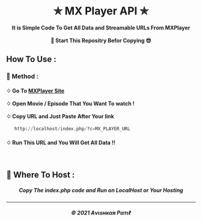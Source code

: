 <h1 align="center">✯ MX Player API ✯</h1>

<p align="center">  <b>It is Simple Code To Get All Data and Streamable URLs From MXPlayer</b> <br><br><b> 🌟 Start This Repositry Befor Copying 😎</b></p>

## How To Use :

<h3>🔐 Method :</h3>

<h4>
♢ Go To <a href="https://www.mxplayer.in/">MXPlayer Site</a> <br><br>
♢ Open Movie / Episode That You Want To watch ! <br><br>
♢ Copy URL and Just Paste After Your link</h4>

```py
   http://localhost/index.php/?c=MX_PLAYER_URL
```

  <h4>
♢ Run This URL and You Will Get All Data !!  

</h4><br>


<h2>🍁 Where To Host : </h2>

<h5 align="center"> Copy The index.php code and Run on LocalHost or Your Hosting</h5>


---
<h5 align='center'>© 2021 Aνιѕнкαя Pαтιℓ</h5>


